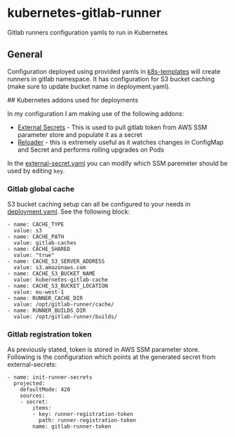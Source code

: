 # kubernetes-gitlab-runner
Gitlab runners configuration yamls to run in Kubernetes

## General

Configuration deployed using provided yamls in [k8s-templates](./k8s-templates) will create runners in gitlab namespace. It has configuration for S3 bucket caching (make sure to update bucket name in deployment.yaml).

## Kubernetes addons used for deployments

In my configuration I am making use of the following addons:

* [External Secrets](https://github.com/godaddy/kubernetes-external-secrets) - This is used to pull gitlab token from AWS SSM parameter store and populate it as a secret
* [Reloader](https://github.com/stakater/Reloader) - this is extremely useful as it watches changes in ConfigMap and Secret and performs rolling upgrades on Pods

In the [external-secret.yaml](./k8s-templates/external-secret.yaml) you can modify which SSM paremeter should be used by editing `key`.

### Gitlab global cache

S3 bucket caching setup can all be configured to your needs in [deployment.yaml](./k8s-templates/deployment.yaml). See the following block:

```
- name: CACHE_TYPE
  value: s3
- name: CACHE_PATH
  value: gitlab-caches
- name: CACHE_SHARED
  value: "true"
- name: CACHE_S3_SERVER_ADDRESS
  value: s3.amazonaws.com
- name: CACHE_S3_BUCKET_NAME
  value: kubernetes-gitlab-cache
- name: CACHE_S3_BUCKET_LOCATION
  value: eu-west-1
- name: RUNNER_CACHE_DIR
  value: /opt/gitlab-runner/cache/
- name: RUNNER_BUILDS_DIR
  value: /opt/gitlab-runner/builds/
```

### Gitlab registration token

As previously stated, token is stored in AWS SSM parameter store. Following is the configuration which points at the generated secret from external-secrets:

```
- name: init-runner-secrets
  projected:
    defaultMode: 420
    sources:
    - secret:
        items:
        - key: runner-registration-token
          path: runner-registration-token
        name: gitlab-runner-token
``` 
